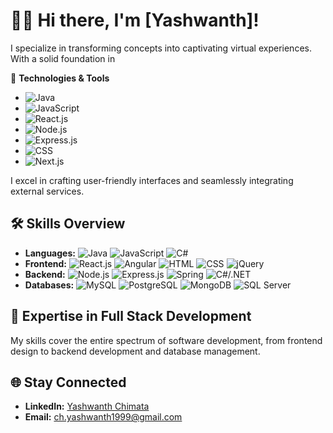 # 👨‍💻 Hi there, I'm [Yashwanth]!

I specialize in transforming concepts into captivating virtual experiences. With a solid foundation in 

🚀 **Technologies & Tools**
- ![Java](https://img.shields.io/badge/Java-007396?style=flat&logo=java&logoColor=white)
- ![JavaScript](https://img.shields.io/badge/JavaScript-F7DF1E?style=flat&logo=javascript&logoColor=black)
- ![React.js](https://img.shields.io/badge/React.js-61DAFB?style=flat&logo=react&logoColor=black)
- ![Node.js](https://img.shields.io/badge/Node.js-339933?style=flat&logo=node.js&logoColor=white)
- ![Express.js](https://img.shields.io/badge/Express.js-000000?style=flat&logo=express&logoColor=white)
- ![CSS](https://img.shields.io/badge/CSS-1572B6?style=flat&logo=css3&logoColor=white)
- ![Next.js](https://img.shields.io/badge/Next.js-000000?style=flat&logo=next.js&logoColor=white)

I excel in crafting user-friendly interfaces and seamlessly integrating external services.

## 🛠️ Skills Overview

- **Languages:** ![Java](https://img.shields.io/badge/Java-007396?style=flat&logo=java&logoColor=white) ![JavaScript](https://img.shields.io/badge/JavaScript-F7DF1E?style=flat&logo=javascript&logoColor=black) ![C#](https://img.shields.io/badge/C%23-239120?style=flat&logo=c-sharp&logoColor=white)
- **Frontend:** ![React.js](https://img.shields.io/badge/React.js-61DAFB?style=flat&logo=react&logoColor=black) ![Angular](https://img.shields.io/badge/Angular-DD0031?style=flat&logo=angular&logoColor=white) ![HTML](https://img.shields.io/badge/HTML-239120?style=flat&logo=html5&logoColor=white) ![CSS](https://img.shields.io/badge/CSS-1572B6?style=flat&logo=css3&logoColor=white) ![jQuery](https://img.shields.io/badge/jQuery-0769AD?style=flat&logo=jquery&logoColor=white)
- **Backend:** ![Node.js](https://img.shields.io/badge/Node.js-339933?style=flat&logo=node.js&logoColor=white) ![Express.js](https://img.shields.io/badge/Express.js-000000?style=flat&logo=express&logoColor=white) ![Spring](https://img.shields.io/badge/Spring-6DB33F?style=flat&logo=spring&logoColor=white) ![C#/.NET](https://img.shields.io/badge/.NET-512BD4?style=flat&logo=.net&logoColor=white)
- **Databases:** ![MySQL](https://img.shields.io/badge/MySQL-4479A1?style=flat&logo=mysql&logoColor=white) ![PostgreSQL](https://img.shields.io/badge/PostgreSQL-336791?style=flat&logo=postgresql&logoColor=white) ![MongoDB](https://img.shields.io/badge/MongoDB-47A248?style=flat&logo=mongodb&logoColor=white) ![SQL Server](https://img.shields.io/badge/SQL_Server-CC2927?style=flat&logo=microsoft-sql-server&logoColor=white)

## 🚀 Expertise in Full Stack Development

My skills cover the entire spectrum of software development, from frontend design to backend development and database management.

## 🌐 Stay Connected

- **LinkedIn:** [Yashwanth Chimata](https://www.linkedin.com/in/yashwanth-kumar-chimata/)
- **Email:** ch.yashwanth1999@gmail.com
